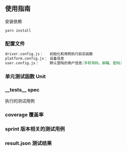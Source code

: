 ## 使用指南

安装依赖
```shell script
yarn install
```

### 配置文件
```markdown
driver.config.js：   初始化和用例执行前后函数
platform.config.js： 设备信息
user.config.js：     默认登陆的用户信息[手机号码、邮箱、密码]
```

### 单元测试函数 Unit


### \_\_tests\_\_ spec
执行的测试用例

### coverage 覆盖率

### sprint 版本相关的测试用例

### result.json 测试结果

